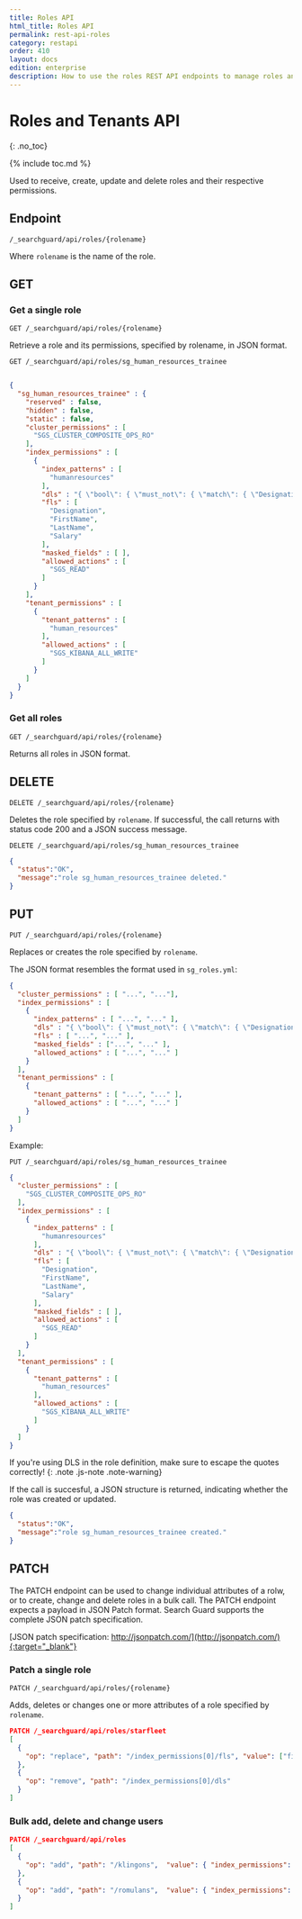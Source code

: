 ```yaml
---
title: Roles API
html_title: Roles API
permalink: rest-api-roles
category: restapi
order: 410
layout: docs
edition: enterprise
description: How to use the roles REST API endpoints to manage roles and permissions.
---
```


<!---
Copyright 2020 floragunn GmbH
-->


# Roles and Tenants API
{: .no_toc}

{% include toc.md %}

Used to receive, create, update and delete roles and their respective permissions.

## Endpoint

```
/_searchguard/api/roles/{rolename}
```
Where `rolename` is the name of the role.

## GET

### Get a single role

```
GET /_searchguard/api/roles/{rolename}
```

Retrieve a role and its permissions, specified by rolename, in JSON format.

```
GET /_searchguard/api/roles/sg_human_resources_trainee
```
```json

{  
  "sg_human_resources_trainee" : {
    "reserved" : false,
    "hidden" : false,
    "static" : false,
    "cluster_permissions" : [
      "SGS_CLUSTER_COMPOSITE_OPS_RO"
    ],
    "index_permissions" : [
      {
        "index_patterns" : [
          "humanresources"
        ],
        "dls" : "{ \"bool\": { \"must_not\": { \"match\": { \"Designation\": \"CEO\"  }}}}",
        "fls" : [
          "Designation",
          "FirstName",
          "LastName",
          "Salary"
        ],
        "masked_fields" : [ ],
        "allowed_actions" : [
          "SGS_READ"
        ]
      }
    ],
    "tenant_permissions" : [
      {
        "tenant_patterns" : [
          "human_resources"
        ],
        "allowed_actions" : [
          "SGS_KIBANA_ALL_WRITE"
        ]
      }
    ]    
  }
}

```

### Get all roles

```
GET /_searchguard/api/roles/{rolename}
```

Returns all roles in JSON format.

## DELETE
```
DELETE /_searchguard/api/roles/{rolename}
```
Deletes the role specified by `rolename`. If successful, the call returns with status code 200 and a JSON success message.

```
DELETE /_searchguard/api/roles/sg_human_resources_trainee
```
```json
{
  "status":"OK",
  "message":"role sg_human_resources_trainee deleted."
}
```

## PUT
```
PUT /_searchguard/api/roles/{rolename}
```
Replaces or creates the role specified by `rolename`.

The JSON format resembles the format used in `sg_roles.yml`:

```json
{  
  "cluster_permissions" : [ "...", "..."],
  "index_permissions" : [
    {
      "index_patterns" : [ "...", "..." ],
      "dls" : "{ \"bool\": { \"must_not\": { \"match\": { \"Designation\": \"CEO\"  }}}}",
      "fls" : [ "...", "..." ],
      "masked_fields" : ["...", "..." ],
      "allowed_actions" : [ "...", "..." ]
    }
  ],
  "tenant_permissions" : [
    {
      "tenant_patterns" : [ "...", "..." ],
      "allowed_actions" : [ "...", "..." ]
    }
  ]    
}
```

Example:

```
PUT /_searchguard/api/roles/sg_human_resources_trainee
```
```json
{  
  "cluster_permissions" : [
    "SGS_CLUSTER_COMPOSITE_OPS_RO"
  ],
  "index_permissions" : [
    {
      "index_patterns" : [
        "humanresources"
      ],
      "dls" : "{ \"bool\": { \"must_not\": { \"match\": { \"Designation\": \"CEO\"  }}}}",
      "fls" : [
        "Designation",
        "FirstName",
        "LastName",
        "Salary"
      ],
      "masked_fields" : [ ],
      "allowed_actions" : [
        "SGS_READ"
      ]
    }
  ],
  "tenant_permissions" : [
    {
      "tenant_patterns" : [
        "human_resources"
      ],
      "allowed_actions" : [
        "SGS_KIBANA_ALL_WRITE"
      ]
    }
  ]    
}
```

If you're using DLS in the role definition, make sure to escape the quotes correctly!
{: .note .js-note .note-warning}

If the call is succesful, a JSON structure is returned, indicating whether the role was created or updated.

```json
{
  "status":"OK",
  "message":"role sg_human_resources_trainee created."
}
```

## PATCH

The PATCH endpoint can be used to change individual attributes of a rolw, or to create, change and delete roles in a bulk call. The PATCH endpoint expects a payload in JSON Patch format. Search Guard supports the complete JSON patch specification.

[JSON patch specification: http://jsonpatch.com/](http://jsonpatch.com/){:target="_blank"}

### Patch a single role

```
PATCH /_searchguard/api/roles/{rolename}
```

Adds, deletes or changes one or more attributes of a role specified by `rolename`.

```json
PATCH /_searchguard/api/roles/starfleet
[ 
  { 
    "op": "replace", "path": "/index_permissions[0]/fls", "value": ["field1"] 
  }, 
  { 
    "op": "remove", "path": "/index_permissions[0]/dls" 
  }   
]
```

### Bulk add, delete and change users

```json
PATCH /_searchguard/api/roles
[ 
  { 
    "op": "add", "path": "/klingons",  "value": { "index_permissions": [...] } 
  },
  { 
    "op": "add", "path": "/romulans",  "value": { "index_permissions": [...] }
  }
]
```